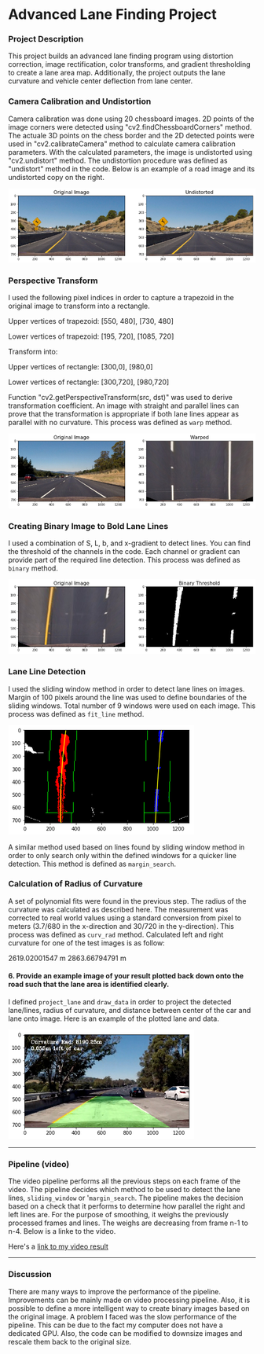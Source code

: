 
#  Advanced Lane Finding Project

### Project Description

This project builds an advanced lane finding program using distortion correction, image rectification, color transforms, and gradient thresholding to create a lane area map. Additionally, the project outputs the lane curvature and vehicle center deflection from lane center.

[//]: # (Image References)

[image1]: ./examples/undistort.png "Undistorted"
[image2]: ./examples/warped.png "Warp Example"
[image3]: ./examples/binary.png "Binary Example"
[image4]: ./examples/sliding_window.png "Sliding Window"
[image6]: ./examples/data.jpg "Output"
[video1]: ./project_video_output.mp4 "Video"



### Camera Calibration and Undistortion

Camera calibration was done using 20 chessboard images. 2D points of the image corners were detected using "cv2.findChessboardCorners" method. The actuale 3D points on the chess border and the 2D detected points were used in "cv2.calibrateCamera" method to calculate camera calibration parameters. With the calculated parameters, the image is undistorted using "cv2.undistort" method. The undistortion procedure was defined as "undistort" method in the code. Below is an example of a road image and its undistorted copy on the right.

![Undistorted Image](./examples/undistort.png)


### Perspective Transform

I used the following pixel indices in order to capture a trapezoid in the original image to transform into a rectangle. 

Upper vertices of trapezoid: [550, 480], [730, 480]

Lower vertices of trapezoid: [195, 720], [1085, 720]

Transform into:

Upper vertices of rectangle: [300,0], [980,0]

Lower vertices of rectangle: [300,720], [980,720]

Function "cv2.getPerspectiveTransform(src, dst)" was used to derive transformation coefficient. An image with straight and parallel lines can prove that the transformation is appropriate if both lane lines appear as parallel with no curvature. This process was defined as `warp` method.

![Transformed Image](./examples/warped.png)


### Creating Binary Image to Bold Lane Lines


I used a combination of S, L, b, and x-gradient to detect lines. You can find the threshold of the channels in the code. Each channel or gradient can provide part of the required line detection. This process was defined as `binary` method.

![Binary Image](./examples/binary.png)


### Lane Line Detection

I used the sliding window method in order to detect lane lines on images. Margin of 100 pixels around the line was used to define boundaries of the sliding windows. Total number of 9 windows were used on each image. This process was defined as `fit_line` method.

![Sliding Windows Line Detection](./examples/sliding_window.png)

A similar method used based on lines found by sliding window method in order to only search only within the defined windows for a quicker line detection. This method is defined as `margin_search`.


### Calculation of Radius of Curvature

A set of polynomial fits were found in the previous step. The radius of the curvature was calculated as described here. The measurement was corrected to real world values using a standard conversion from pixel to meters (3.7/680 in the x-direction and 30/720 in the y-direction). This process was defined as `curv_rad` method. Calculated left and right curvature for one of the test images is as follow:

2619.02001547 m     2863.66794791 m

#### 6. Provide an example image of your result plotted back down onto the road such that the lane area is identified clearly.

I defined `project_lane` and `draw_data` in order to project the detected lane/lines, radius of curvature, and distance between center of the car and lane onto image. Here is an example of the plotted lane and data.

![Plotted Lane and Data](./examples/data.png)

---

### Pipeline (video)

The video pipeline performs all the previous steps on each frame of the video. The pipeline decides which method to be used to detect the lane lines, `sliding_window` or '`margin_search`. The pipeline makes the decision based on a check that it performs to determine how parallel the right and left lines are. For the purpose of smoothing, it weighs the previously processed frames and lines. The weighs are decreasing from frame n-1 to n-4. Below is a linke to the video.

Here's a [link to my video result](./project_video_output.mp4)

---

### Discussion

There are many ways to improve the performance of the pipeline. Improvements can be mainly made on video processing pipeline. Also, it is possible to define a more intelligent way to create binary images based on the original image. 
A problem I faced was the slow performance of the pipeline. This can be due to the fact my computer does not have a dedicated GPU. Also, the code can be modified to downsize images and rescale them back to the original size.